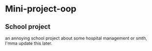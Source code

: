 # Mini-project-oop

## School project

an annoying school project about some hospital management or smth, I'mma update this later.
